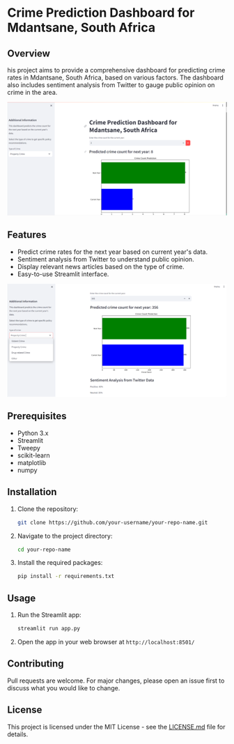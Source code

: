 # Crime Prediction Dashboard for Mdantsane, South Africa

## Overview



his project aims to provide a comprehensive dashboard for predicting crime rates in Mdantsane, South Africa, based on various factors. The dashboard also includes sentiment analysis from Twitter to gauge public opinion on crime in the area.


![Dashboard Screenshot 1](./img/Dashboard%20Page%201.png)

## Features

- Predict crime rates for the next year based on current year's data.
- Sentiment analysis from Twitter to understand public opinion.
- Display relevant news articles based on the type of crime.
- Easy-to-use Streamlit interface.

  
![Dashboard Screenshot](./img/Dashboard%20Page%203.png)



## Prerequisites

- Python 3.x
- Streamlit
- Tweepy
- scikit-learn
- matplotlib
- numpy

## Installation

1. Clone the repository:
    ```bash
    git clone https://github.com/your-username/your-repo-name.git
    ```

2. Navigate to the project directory:
    ```bash
    cd your-repo-name
    ```

3. Install the required packages:
    ```bash
    pip install -r requirements.txt
    ```

## Usage

1. Run the Streamlit app:
    ```bash
    streamlit run app.py
    ```

2. Open the app in your web browser at `http://localhost:8501/`

## Contributing

Pull requests are welcome. For major changes, please open an issue first to discuss what you would like to change.

## License

This project is licensed under the MIT License - see the [LICENSE.md](LICENSE.md) file for details.
